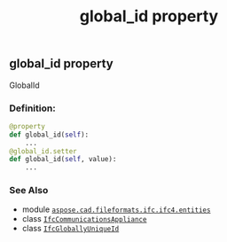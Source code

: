 ﻿---
title: global_id property
second_title: Aspose.CAD for Python via .NET API References
description: 
type: docs
weight: 50
url: /python-net/aspose.cad.fileformats.ifc.ifc4.entities/ifccommunicationsappliance/global_id/
is_root: false
---

## global_id property


GlobalId
### Definition:
```python
@property
def global_id(self):
    ...
@global_id.setter
def global_id(self, value):
    ...
```

### See Also
* module [`aspose.cad.fileformats.ifc.ifc4.entities`](../../)
* class [`IfcCommunicationsAppliance`](/cad/python-net/aspose.cad.fileformats.ifc.ifc4.entities/ifccommunicationsappliance)
* class [`IfcGloballyUniqueId`](/cad/python-net/aspose.cad.fileformats.ifc.ifc4.types/ifcgloballyuniqueid)
